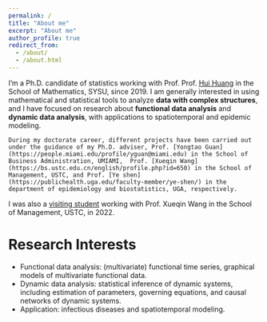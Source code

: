 ```yaml
---
permalink: /
title: "About me"
excerpt: "About me"
author_profile: true
redirect_from: 
  - /about/
  - /about.html
---
```


  I’m a Ph.D. candidate of statistics working with Prof. 
    Prof. [Hui Huang](https://math.sysu.edu.cn/teacher/485) in the School of Mathematics, SYSU, since 2019. 
    I am generally interested in using mathematical and statistical tools to analyze $\textbf{data with complex structures}$, and I have focused on research about $\textbf{functional data analysis}$ and $\textbf{dynamic data analysis}$, with applications to spatiotemporal and epidemic modeling.
    
    During my doctorate career, different projects have been carried out under the guidance of my Ph.D. adviser, Prof. [Yongtao Guan](https://people.miami.edu/profile/yguan@miami.edu) in the School of Business Administration, UMIAMI,  Prof. [Xueqin Wang](https://bs.ustc.edu.cn/english/profile.php?id=650) in the School of Management, USTC, and Prof. [Ye shen](https://publichealth.uga.edu/faculty-member/ye-shen/) in the department of epidemiology and biostatistics, UGA, respectively. 
 I was also a [visiting student](https://statlab905.github.io/author/jianbin-tan/) working with Prof. Xueqin Wang in the School of Management, USTC, in 2022.



Research Interests
======
- Functional data analysis: (multivariate) functional time series, graphical models of multivariate functional data.
- Dynamic data analysis: statistical inference of dynamic systems, including estimation of parameters, governing equations, and causal networks of dynamic systems.
- Application: infectious diseases and spatiotemporal modeling.

  

